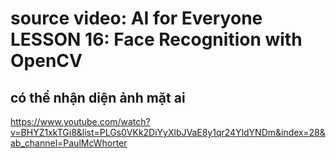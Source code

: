 # source video: AI for Everyone LESSON 16: Face Recognition with OpenCV

## có thể nhận diện ảnh mặt ai

https://www.youtube.com/watch?v=BHYZ1xkTGi8&list=PLGs0VKk2DiYyXlbJVaE8y1qr24YldYNDm&index=28&ab_channel=PaulMcWhorter

